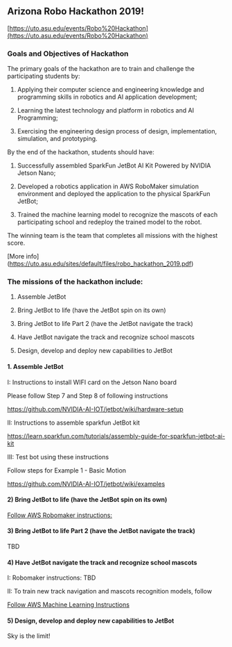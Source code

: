 ## Arizona Robo Hackathon 2019!

[https://uto.asu.edu/events/Robo%20Hackathon](https://uto.asu.edu/events/Robo%20Hackathon)

### Goals and Objectives of Hackathon

The primary goals of the hackathon are to train and challenge the participating students by:

1) Applying their computer science and engineering knowledge and programming
 skills in robotics and AI application development;
 
2) Learning the latest technology and platform in robotics and AI Programming;

3) Exercising the engineering design process of design, implementation, simulation,
 and prototyping.

By the end of the hackathon, students should have:
1) Successfully assembled SparkFun JetBot AI Kit Powered by NVIDIA Jetson
 Nano;
 
2) Developed a robotics application in AWS RoboMaker simulation environment
 and deployed the application to the physical SparkFun JetBot;
 
3) Trained the machine learning model to recognize the mascots of each
 participating school and redeploy the trained model to the robot.

The winning team is the team that completes all missions with the highest score. 

[More info] (https://uto.asu.edu/sites/default/files/robo_hackathon_2019.pdf)

### The missions of the hackathon include:
1) Assemble JetBot

2) Bring JetBot to life (have the JetBot spin on its own)

3) Bring JetBot to life Part 2 (have the JetBot navigate the track)

4) Have JetBot navigate the track and recognize school mascots

5) Design, develop and deploy new capabilities to JetBot


#### 1. Assemble JetBot

I: Instructions to install WIFI card on the Jetson Nano board

Please follow Step 7 and Step 8 of following instructions 

https://github.com/NVIDIA-AI-IOT/jetbot/wiki/hardware-setup

II: Instructions to assemble sparkfun JetBot kit

https://learn.sparkfun.com/tutorials/assembly-guide-for-sparkfun-jetbot-ai-kit

III: Test bot using these instructions

Follow steps for Example 1 - Basic Motion 

https://github.com/NVIDIA-AI-IOT/jetbot/wiki/examples


#### 2) Bring JetBot to life (have the JetBot spin on its own)

[Follow AWS Robomaker instructions: ](ROBOMAKER_INSTRUCTIONS.md)


#### 3) Bring JetBot to life Part 2 (have the JetBot navigate the track)

TBD

#### 4) Have JetBot navigate the track and recognize school mascots

I: Robomaker instructions: TBD

II: To train new track navigation and mascots recognition models, follow 

[Follow AWS Machine Learning Instructions](Machine_Learning_Instructions.md)

#### 5) Design, develop and deploy new capabilities to JetBot

Sky is the limit!
